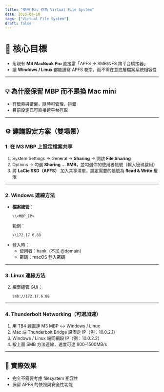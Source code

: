 ```yaml
---
title: "使用 Mac 作為 Virtual File System"
date: 2025-08-10
tags: ["Virtual File System"]
draft: false
---
```


# 🎯 核心目標
- 用現有 **M3 MacBook Pro** 直接當「APFS → SMB/NFS 跨平台橋接器」  
- 讓 **Windows / Linux** 都能讀寫 APFS 卷宗，而不需在意底層檔案系統相容性  

---

## 💡 為什麼保留 MBP 而不是換 Mac mini
- 有螢幕與鍵盤，隨時可管理、排錯
- 目前設定已可直接跨平台存取  

---

## ⚙ 建議設定方案（雙場景）

### 1. 在 M3 MBP 上設定檔案共享
1. System Settings → General → **Sharing** → 開啟 **File Sharing**  
2. Options → 勾選 **Sharing ... SMB**，並勾選你的使用者帳號（輸入密碼啟用）  
3. 將 **LaCie SSD（APFS）** 加入共享清單，設定需要的帳號為 **Read & Write** 權限  

---

### 2. Windows 連線方法
- **檔案總管**：
  ```
  \\<MBP_IP>
  ```
  範例：
  ```
  \\172.17.6.88
  ```
- 登入時：
  - 使用者：hank（不加 @domain）
  - 密碼：macOS 登入密碼

---

### 3. Linux 連線方法
2. 檔案總管 GUI：
   ```
   smb://172.17.6.88
   ```

---

### 4. Thunderbolt Networking（可選加速）
1. 用 TB4 線直連 M3 MBP ↔ Windows / Linux  
2. Mac 端 Thunderbolt Bridge 設固定 IP（例：10.0.2.1）  
3. Windows / Linux 端同網段 IP（例：10.0.2.2）  
4. 按上面 SMB 方法連線，速度可達 900–1500MB/s  

---

## 📌 實際效果
- 完全不需要考慮 filesystem 相容性  
- 保留 APFS 的快照與安全性功能  
